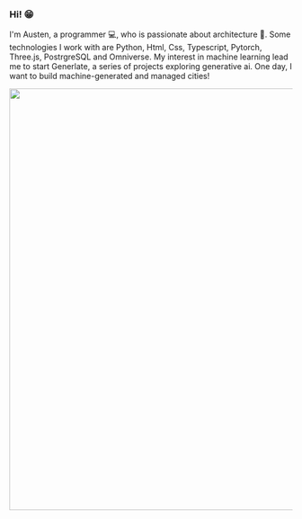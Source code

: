 ### Hi! :grin:  


I'm Austen, a programmer :computer:, who is passionate about architecture :house_with_garden:. Some technologies I work with are Python, Html, Css, Typescript, Pytorch, Three.js, PostrgreSQL and Omniverse. My interest in machine learning lead me to start Generlate, a series of projects exploring generative ai. One day, I want to build machine-generated and managed cities!

<p align="center">
  <img width="750" src="https://github.com/Generlate/model_generator/assets/85384584/93659fd6-ed44-44f0-b9bb-8124e0fe1966">
</p>  

<!--
**Generlate/Generlate** is a ✨ _special_ ✨ repository because its `README.md` (this file) appears on your GitHub profile.

Here are some ideas to get you started:

- 🔭 I’m currently working on ...
- 🌱 I’m currently learning ...
- 👯 I’m looking to collaborate on ...
- 🤔 I’m looking for help with ...
- 💬 Ask me about ...
- 📫 How to reach me: ...
- 😄 Pronouns: ...
- ⚡ Fun fact: ...
-->
